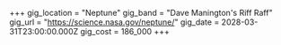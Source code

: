 +++
gig_location = "Neptune"
gig_band = "Dave Manington's Riff Raff"
gig_url = "https://science.nasa.gov/neptune/"
gig_date = 2028-03-31T23:00:00.000Z
gig_cost = 186_000
+++

